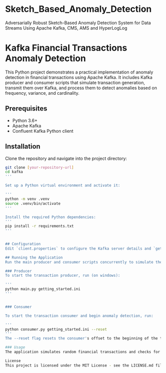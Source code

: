 # Sketch_Based_Anomaly_Detection

 Adversarially Robust Sketch-Based Anomaly Detection System for Data Streams Using Apache Kafka, CMS, AMS and HyperLogLog


# Kafka Financial Transactions Anomaly Detection

This Python project demonstrates a practical implementation of anomaly detection in financial transactions using Apache Kafka. It includes Kafka producer and consumer scripts that simulate transaction generation, transmit them over Kafka, and process them to detect anomalies based on frequency, variance, and cardinality.

## Prerequisites

- Python 3.6+
- Apache Kafka
- Confluent Kafka Python client

## Installation

Clone the repository and navigate into the project directory:

```bash
git clone [your-repository-url]
cd kafka
'''

Set up a Python virtual environment and activate it:

'''
python -m venv .venv
source .venv/bin/activate
'''

Install the required Python dependencies:
'''
pip install -r requirements.txt
'''


## Configuration
Edit `client.properties` to configure the Kafka server details and `getting_started.ini` for initial settings. The configuration files must be set up according to your Kafka setup.

## Running the Application
Run the main producer and consumer scripts concurrently to simulate the transaction flow and anomaly detection:

### Producer
To start the transaction producer, run (on windows):

'''
python main.py getting_started.ini
'''


### Consumer

To start the transaction consumer and begin anomaly detection, run:

'''
python consumer.py getting_started.ini --reset
'''
The --reset flag resets the consumer's offset to the beginning of the topic.

### Usage
The application simulates random financial transactions and checks for anomalies based on pre-defined thresholds. It uses sketches and other statistical algorithms to perform efficient anomaly detection on streaming data.

License
This project is licensed under the MIT License - see the LICENSE.md file for details.